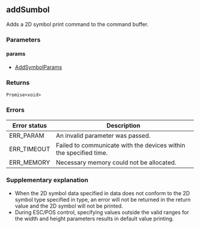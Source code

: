 ## addSumbol

Adds a 2D symbol print command to the command buffer.

### Parameters

#### params

- [AddSymbolParams](../interfaces/addSymbolParams.md)

### Returns

`Promise<void>`

### Errors

| **Error status** | **Description** |
| --- | --- |
| ERR_PARAM | An invalid parameter was passed. |
| ERR_TIMEOUT | Failed to communicate with the devices within the specified time. |
| ERR_MEMORY | Necessary memory could not be allocated. |

### Supplementary explanation

- When the 2D symbol data specified in data does not conform to the 2D symbol type specified in type, an
error will not be returned in the return value and the 2D symbol will not be printed.
- During ESC/POS control, specifying values outside the valid ranges for the width and height parameters results in default value printing.
